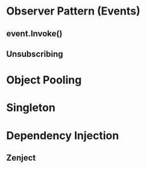 # Observer Pattern (Events)
## event.Invoke()
## Unsubscribing

# Object Pooling

# Singleton

# Dependency Injection
## Zenject